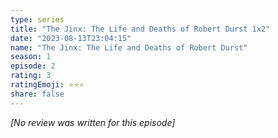 ```yaml
---
type: series
title: "The Jinx: The Life and Deaths of Robert Durst 1x2"
date: "2023-08-13T23:04:15"
name: "The Jinx: The Life and Deaths of Robert Durst"
season: 1
episode: 2
rating: 3
ratingEmoji: ⭐️⭐️⭐️
share: false
---
```


_[No review was written for this episode]_
